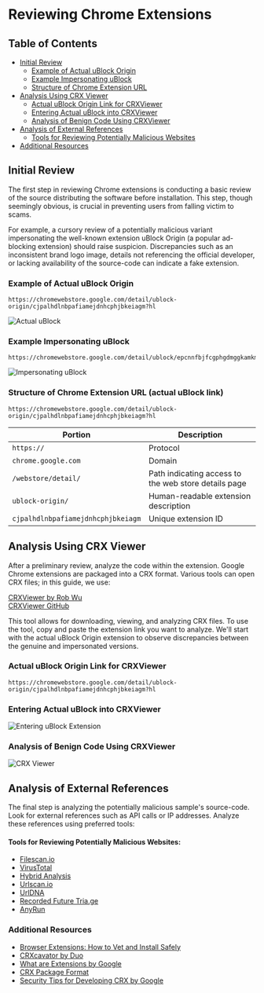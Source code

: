 # Reviewing Chrome Extensions

## Table of Contents

- [Initial Review](#initial-review)
  - [Example of Actual uBlock Origin](#example-of-actual-ublock-origin)
  - [Example Impersonating uBlock](#example-impersonating-ublock)
  - [Structure of Chrome Extension URL](#structure-of-chrome-extension-url)
- [Analysis Using CRX Viewer](#analysis-using-crx-viewer)
  - [Actual uBlock Origin Link for CRXViewer](#actual-ublock-origin-link-for-crxviewer)
  - [Entering Actual uBlock into CRXViewer](#entering-actual-ublock-into-crxviewer)
  - [Analysis of Benign Code Using CRXViewer](#analysis-of-benign-code-using-crxviewer)
- [Analysis of External References](#analysis-of-external-references)
  - [Tools for Reviewing Potentially Malicious Websites](#tools-for-reviewing-potentially-malicious-websites)
- [Additional Resources](#additional-resources)
  
## Initial Review

The first step in reviewing Chrome extensions is conducting a basic review of the source distributing the software before installation. This step, though seemingly obvious, is crucial in preventing users from falling victim to scams.

For example, a cursory review of a potentially malicious variant impersonating the well-known extension uBlock Origin (a popular ad-blocking extension) should raise suspicion. Discrepancies such as an inconsistent brand logo image, details not referencing the official developer, or lacking availability of the source-code can indicate a fake extension.

### Example of Actual uBlock Origin

```!
https://chromewebstore.google.com/detail/ublock-origin/cjpalhdlnbpafiamejdnhcphjbkeiagm?hl
```

![Actual uBlock](https://hackmd.io/_uploads/HyTKSrbD0.png)   

### Example Impersonating uBlock

```!
https://chromewebstore.google.com/detail/ublock/epcnnfbjfcgphgdmggkamkmgojdagdnn
```

![Impersonating uBlock](https://hackmd.io/_uploads/BJpdff-v0.png)   


### Structure of Chrome Extension URL (actual uBlock link)

```!
https://chromewebstore.google.com/detail/ublock-origin/cjpalhdlnbpafiamejdnhcphjbkeiagm?hl
```

| Portion                            | Description                                          |
| ---------------------------------- | ---------------------------------------------------- |
| `https://`                         | Protocol                                             |
| `chrome.google.com`                | Domain                                               |
| `/webstore/detail/`                | Path indicating access to the web store details page |
| `ublock-origin/`                   | Human-readable extension description                 |
| `cjpalhdlnbpafiamejdnhcphjbkeiagm` | Unique extension ID                                  |

## Analysis Using CRX Viewer

After a preliminary review, analyze the code within the extension. Google Chrome extensions are packaged into a CRX format. Various tools can open CRX files; in this guide, we use:

[CRXViewer by Rob Wu](https://robwu.nl/crxviewer/)   
[CRXViewer GitHub](https://github.com/Rob--W/crxviewer)

This tool allows for downloading, viewing, and analyzing CRX files. To use the tool, copy and paste the extension link you want to analyze. We'll start with the actual uBlock Origin extension to observe discrepancies between the genuine and impersonated versions.

### Actual uBlock Origin Link for CRXViewer

```!
https://chromewebstore.google.com/detail/ublock-origin/cjpalhdlnbpafiamejdnhcphjbkeiagm?hl
```

### Entering Actual uBlock into CRXViewer

![Entering uBlock Extension](https://hackmd.io/_uploads/rJ_YCkzwR.png)

### Analysis of Benign Code Using CRXViewer

![CRX Viewer](https://hackmd.io/_uploads/H1ZmZefDC.png)

## Analysis of External References

The final step is analyzing the potentially malicious sample's source-code. Look for external references such as API calls or IP addresses. Analyze these references using preferred tools:

#### Tools for Reviewing Potentially Malicious Websites:

- [Filescan.io](https://www.filescan.io/scan)
- [VirusTotal](https://www.virustotal.com/gui/home/upload)
- [Hybrid Analysis](https://www.hybrid-analysis.com/)
- [Urlscan.io](https://urlscan.io/)
- [UrlDNA](https://urldna.io/)
- [Recorded Future Tria.ge](https://tria.ge/)
- [AnyRun](https://any.run/)

### Additional Resources

- [Browser Extensions: How to Vet and Install Safely](https://security.berkeley.edu/education-awareness/browser-extensions-how-vet-and-install-safely)
- [CRXcavator by Duo](https://crxcavator.io/)
- [What are Extensions by Google](https://developer.chrome.com/docs/extensions/mv2/overview)
- [CRX Package Format](https://www.dre.vanderbilt.edu/~schmidt/android/android-4.0/external/chromium/chrome/common/extensions/docs/crx.html)
- [Security Tips for Developing CRX by Google](https://www.chromium.org/Home/chromium-security/education/security-tips-for-crx-and-apps/)
